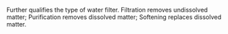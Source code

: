 Further qualifies the type of water filter. Filtration removes undissolved matter; Purification removes dissolved matter; Softening replaces dissolved matter.
